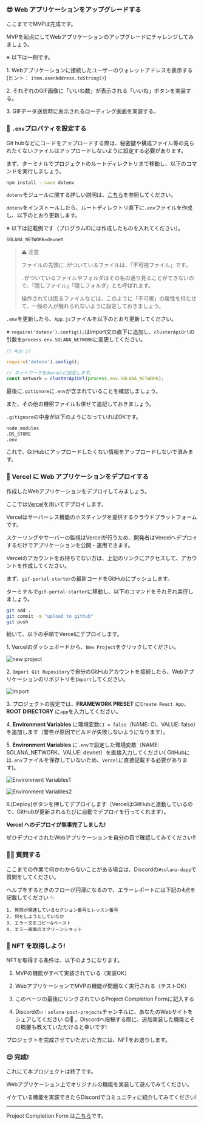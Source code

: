 ### 😎 Web アプリケーションをアップグレードする

ここまででMVPは完成です。

MVPを起点にしてWebアプリケーションのアップグレードにチャレンジしてみましょう。

※ 以下は一例です。

1\. Webアプリケーションに接続したユーザーのウォレットアドレスを表示する(ヒント： `item.userAddress.toString()`)

2\. それぞれのGIF画像に「いいね数」が表示される「いいね」ボタンを実装する。

3\. GIFデータ送信時に表示されるローディング画面を実装する。


### 🙉 `.env`プロパティを設定する

Git hubなどにコードをアップロードする際は、秘密鍵や構成ファイル等の見られたくないファイルはアップロードしないように設定する必要があります。

まず、ターミナルでプロジェクトのルートディレクトリまで移動し、以下のコマンドを実行しましょう。

```bash
npm install --save dotenv
```

`dotenv`モジュールに関する詳しい説明は、[こちら](https://maku77.github.io/nodejs/env/dotenv.html)を参照してください。

`dotenv`をインストールしたら、ルートディレクトリ直下に`.env`ファイルを作成し、以下のとおり更新します。

※ 以下は記載例です（プログラムIDには作成したものを入れてください）。

```txt
SOLANA_NETWORK=devnet
```

> ⚠️ 注意
>
> ファイルの先頭に`.`がついているファイルは、「不可視ファイル」です。
>
> `.`がついているファイルやフォルダはその名の通り見ることができないので、「隠しファイル」「隠しフォルダ」とも呼ばれます。
>
> 操作されては困るファイルなどは、このように「不可視」の属性を持たせて、一般の人が触れられないように設定しておきましょう。

`.env`を更新したら、`App.js`ファイルを以下のとおり更新してください。

※ `require('dotenv').config();`はimport文の直下に追加し、`clusterApiUrl`の引数を`process.env.SOLANA_NETWORK`に変更してください。

```javascript
// App.js

require('dotenv').config();

// ネットワークをdevnetに設定します。
const network = clusterApiUrl(process.env.SOLANA_NETWORK);
```

最後に`.gitignore`に`.env`が含まれていることを確認しましょう。

また、その他の機密ファイルも併せて追記しておきましょう。

`.gitignore`の中身が以下のようになっていればOKです。

```txt
node_modules
.DS_STORE
.env
```

これで、GitHubにアップロードしたくない情報をアップロードしないで済みます。


### 🚀 Vercel に Web アプリケーションをデプロイする

作成したWebアプリケーションをデプロイしてみましょう。

ここでは[Vercel](https://Vercel.com)を用いてデプロイします。

Vercelはサーバーレス機能のホスティングを提供するクラウドプラットフォームです。

スケーリングやサーバーの監視はVercelが行うため、開発者はVercelへデプロイするだけでアプリケーションを公開・運用できます。

Vercelのアカウントをお持ちでない方は、上記のリンクにアクセスして、アカウントを作成してください。

まず、`gif-portal-starter`の最新コードをGitHubにプッシュします。

ターミナルで`gif-portal-starter`に移動し、以下のコマンドをそれぞれ実行しましょう。

```bash
git add .
git commit -m "upload to github"
git push
```

続いて、以下の手順でVercelにデプロイします。

1\. Vercelのダッシュボードから、`New Project`をクリックしてください。

![new project](/public/images/Solana-dApp/section-4/4_1_1.png)

2\. `Import Git Repository`で自分のGitHubアカウントを接続したら、Webアプリケーションのリポジトリを`Import`してください。

![Import](/public/images/Solana-dApp/section-4/4_1_2.png)

3\. プロジェクトの設定では、**FRAMEWORK PRESET** に`Create React App`、**ROOT DIRECTORY** に`app`を入力してください。

4\. **Environment Variables** に環境変数`CI = false`（NAME: CI、VALUE: false）を追加します（警告が原因でビルドが失敗しないようになります）。

5\. **Environment Variables** に`.env`で設定した環境変数（NAME: SOLANA_NETWORK、VALUE: devnet）を直接入力してください( GitHubには`.env`ファイルを保存していないため、`Vercel`に直接記載する必要があります)。

![Environment Variables1](/public/images/Solana-dApp/section-4/4_1_3.png)

![Environment Variables2](/public/images/Solana-dApp/section-4/4_1_4.png)

6\.[Deploy]ボタンを押してデプロイします（VercelはGitHubと連動しているので、GitHubが更新されるたびに自動でデプロイを行ってくれます）。

**Vercel へのデプロイが無事完了しました!**

ぜひデプロイされたWebアプリケーションを自分の目で確認してみてください!!


### 🙋‍♂️ 質問する

ここまでの作業で何かわからないことがある場合は、Discordの`#solana-dapp`で質問をしてください。

ヘルプをするときのフローが円滑になるので、エラーレポートには下記の4点を記載してください ✨

```
1. 質問が関連しているセクション番号とレッスン番号
2. 何をしようとしていたか
3. エラー文をコピー&ペースト
4. エラー画面のスクリーンショット
```


### 🎫 NFT を取得しよう!

NFTを取得する条件は、以下のようになります。

1. MVPの機能がすべて実装されている（実装OK）

2. WebアプリケーションでMVPの機能が問題なく実行される（テストOK）

3. このページの最後にリンクされているProject Completion Formに記入する

4. Discordの`🔥｜solana-post-projects`チャンネルに、あなたのWebサイトをシェアしてください 😉🎉 。Discordへ投稿する際に、追加実装した機能とその概要も教えていただけると幸いです!

プロジェクトを完成させていただいた方には、NFTをお送りします。


### 😍 完成!

これにて本プロジェクトは終了です。

Webアプリケーション上でオリジナルの機能を実装して遊んでみてください。

イケている機能を実装できたらDiscordでコミュニティに紹介してみてください!

---

Project Completion Form は[こちら](https://airtable.com/shrf1cCtTx0iQuszX)です。
